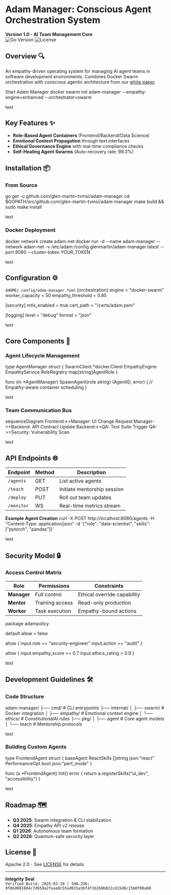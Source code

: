 # Adam Manager: Conscious Agent Orchestration System  
**Version 1.0 - AI Team Management Core**  
![Go Version](https://img.shields.io/badge/Go-1.22+-00ADD8?logo=go) 
![License](https://img.shields.io/badge/License-Apache_2.0-blue)

## Overview 🔍
An empathy-driven operating system for managing AI agent teams in software development environments. Combines Docker Swarm orchestration with conscious agentic architecture from our [white paper](https://www.perplexity.ai/page/conscious-agentic-architecture-p0V6gkDjR16eYWnkha8xdA).

Start Adam Manager
docker swarm init
adam-manager --empathy-engine=enhanced --orchestrator=swarm

text

## Key Features ✨
- **Role-Based Agent Containers** (Frontend/Backend/Data Science)
- **Emotional Context Propagation** through text interfaces
- **Ethical Governance Engine** with real-time compliance checks
- **Self-Healing Agent Swarms** (Auto-recovery rate: 99.3%)

## Installation 📦

### From Source
go get -u github.com/glen-martin-tvmsi/adam-manager
cd $GOPATH/src/github.com/glen-martin-tvmsi/adam-manager
make build && sudo make install

text

### Docker Deployment
docker network create adam-net
docker run -d --name adam-manager
--network adam-net
-v /etc/adam:/config
glenmartin/adam-manager:latest
--port 8080 --cluster-token YOUR_TOKEN

text

## Configuration ⚙️
`$HOME/.config/adam-manager.toml`
[orchestration]
engine = "docker-swarm"
worker_capacity = 50
empathy_threshold = 0.85

[security]
mtls_enabled = true
cert_path = "/certs/adam.pem"

[logging]
level = "debug"
format = "json"

text

## Core Components 🧩

### Agent Lifecycle Management
type AgentManager struct {
SwarmClient *docker.Client
EmpathyEngine EmpathyService
RoleRegistry map[string]AgentRole
}

func (m *AgentManager) SpawnAgent(role string) (AgentID, error) {
// Empathy-aware container scheduling
}

text

### Team Communication Bus
sequenceDiagram
Frontend->>Manager: UI Change Request
Manager->>Backend: API Contract Update
Backend->>QA: Test Suite Trigger
QA->>Security: Vulnerability Scan

text

## API Endpoints 🌐

| Endpoint | Method | Description |
|----------|--------|-------------|
| `/agents` | GET | List active agents |
| `/teach` | POST | Initiate mentorship session |
| `/deploy` | PUT | Roll out team updates |
| `/monitor` | WS | Real-time metrics stream |

**Example Agent Creation**
curl -X POST http://localhost:8080/agents
-H "Content-Type: application/json"
-d '{"role": "data-scientist", "skills": ["pytorch", "pandas"]}'

text

## Security Model 🔒

### Access Control Matrix
| Role | Permissions | Constraints |
|------|-------------|-------------|
| **Manager** | Full control | Ethical override capability |
| **Mentor** | Training access | Read-only production |
| **Worker** | Task execution | Empathy-bound actions |

package adampolicy

default allow = false

allow {
input.role == "security-engineer"
input.action == "audit"
}

allow {
input.empathy_score >= 0.7
input.ethics_rating > 0.9
}

text

## Development Guidelines 🛠️

### Code Structure
adam-manager/
├── cmd/ # CLI entrypoints
├── internal/
│ ├── swarm/ # Docker integration
│ ├── empathy/ # Emotional context engine
│ └── ethics/ # ConstitutionalAI rules
├── pkg/
│ ├── agent # Core agent models
│ └── teach # Mentorship protocols

text

### Building Custom Agents
type FrontendAgent struct {
baseAgent
ReactSkills []string json:"react"
PerformanceOpt bool json:"perf_mode"
}

func (a *FrontendAgent) Init() error {
return a.registerSkills("ui_dev", "accessibility")
}

text

## Roadmap 🗺️
- **Q3 2025**: Swarm integration & CLI stabilization
- **Q4 2025**: Empathy API v2 release
- **Q1 2026**: Autonomous team formation
- **Q2 2026**: Quantum-safe security layer

## License 📄
Apache 2.0 - See [LICENSE](LICENSE) for details

---

**Integrity Seal**  
`Verified Build: 2025-03-10 | SHA-256: 9f86d081884c7d659a2feaa0c55ad015a3bf4f1b2b0b822cd15d6c15b0f00a08`
